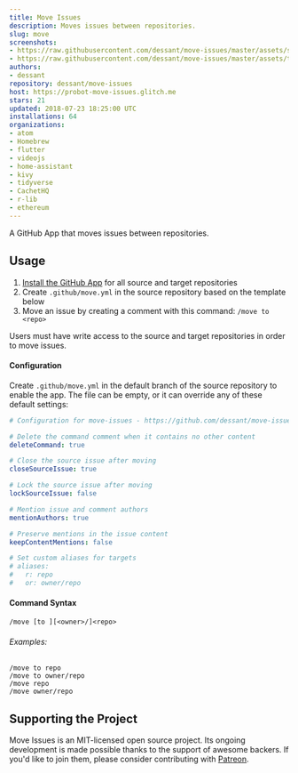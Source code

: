 ```yaml
---
title: Move Issues
description: Moves issues between repositories.
slug: move
screenshots:
- https://raw.githubusercontent.com/dessant/move-issues/master/assets/source-issue.png
- https://raw.githubusercontent.com/dessant/move-issues/master/assets/target-issue.png
authors:
- dessant
repository: dessant/move-issues
host: https://probot-move-issues.glitch.me
stars: 21
updated: 2018-07-23 18:25:00 UTC
installations: 64
organizations:
- atom
- Homebrew
- flutter
- videojs
- home-assistant
- kivy
- tidyverse
- CachetHQ
- r-lib
- ethereum
---
```


A GitHub App that moves issues between repositories.

## Usage

1. [Install the GitHub App](https://github.com/apps/move)
   for all source and target repositories
2. Create `.github/move.yml` in the source repository based on the template below
3. Move an issue by creating a comment with this command: `/move to <repo>`

Users must have write access to the source and target repositories
in order to move issues.

#### Configuration

Create `.github/move.yml` in the default branch of the source repository
to enable the app. The file can be empty, or it can override any of these
default settings:

```yml
# Configuration for move-issues - https://github.com/dessant/move-issues

# Delete the command comment when it contains no other content
deleteCommand: true

# Close the source issue after moving
closeSourceIssue: true

# Lock the source issue after moving
lockSourceIssue: false

# Mention issue and comment authors
mentionAuthors: true

# Preserve mentions in the issue content
keepContentMentions: false

# Set custom aliases for targets
# aliases:
#   r: repo
#   or: owner/repo
```

#### Command Syntax

```
/move [to ][<owner>/]<repo>
```

###### Examples:

```
/move to repo
/move to owner/repo
/move repo
/move owner/repo
```

## Supporting the Project

Move Issues is an MIT-licensed open source project. Its ongoing
development is made possible thanks to the support of awesome backers.
If you'd like to join them, please consider contributing with
[Patreon](https://www.patreon.com/dessant).
